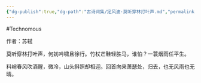 ```yaml
---
{"dg-publish":true,"dg-path":"古诗词集/定风波·莫听穿林打叶声.md","permalink":"/古诗词集/定风波·莫听穿林打叶声/","created":"2024-01-21T18:08:42.000+08:00","updated":"2025-01-12T18:27:10.587+08:00"}
---
```


#Technomous

作者：苏轼

莫听穿林打叶声，何妨吟啸且徐行。竹杖芒鞋轻胜马，谁怕？一蓑烟雨任平生。

料峭春风吹酒醒，微冷，山头斜照却相迎。回首向来萧瑟处，归去，也无风雨也无晴。